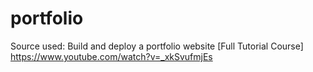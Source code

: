 # portfolio
Source used: Build and deploy a portfolio website [Full Tutorial Course] https://www.youtube.com/watch?v=_xkSvufmjEs
